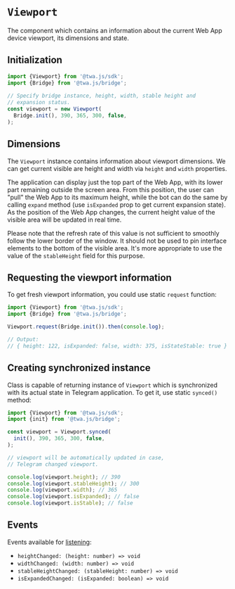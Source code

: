 # `Viewport`

The component which contains an information about the current Web App device 
viewport, its dimensions and state.

## Initialization

```typescript  
import {Viewport} from '@twa.js/sdk';  
import {Bridge} from '@twa.js/bridge';  
  
// Specify bridge instance, height, width, stable height and
// expansion status.
const viewport = new Viewport(
  Bridge.init(), 390, 365, 300, false,
);  
```  

## Dimensions

The `Viewport` instance contains information about viewport dimensions. We can
get current visible are height and width via `height` and `width` properties.

The application can display just the top part of the Web App, with its lower
part remaining outside the screen area. From this position, the user can "pull"
the Web App to its maximum height, while the bot can do the same by
calling `expand` method (use `isExpanded` prop to get current expansion state).
As the position of the Web App changes, the current height value of the visible
area will be updated in real time.

Please note that the refresh rate of this value is not sufficient to smoothly
follow the lower border of the window. It should not be used to pin interface
elements to the bottom of the visible area. It's more appropriate to use the
value of the `stableHeight` field for this purpose.

## Requesting the viewport information

To get fresh viewport information, you could use static `request` function:

```typescript
import {Viewport} from '@twa.js/sdk';
import {Bridge} from '@twa.js/bridge';

Viewport.request(Bridge.init()).then(console.log);

// Output:
// { height: 122, isExpanded: false, width: 375, isStateStable: true }
```

## Creating synchronized instance

Class is capable of returning instance of `Viewport` which
is synchronized with its actual state in Telegram application. To
get it, use static `synced()` method:

```typescript
import {Viewport} from '@twa.js/sdk';
import {init} from '@twa.js/bridge';

const viewport = Viewport.synced(
  init(), 390, 365, 300, false,
);

// viewport will be automatically updated in case, 
// Telegram changed viewport.

console.log(viewport.height); // 390
console.log(viewport.stableHeight); // 300
console.log(viewport.width); // 365
console.log(viewport.isExpanded); // false
console.log(viewport.isStable); // false
```

## Events

Events available for [listening](../about#events):

- `heightChanged: (height: number) => void`
- `widthChanged: (width: number) => void`
- `stableHeightChanged: (stableHeight: number) => void`
- `isExpandedChanged: (isExpanded: boolean) => void`
